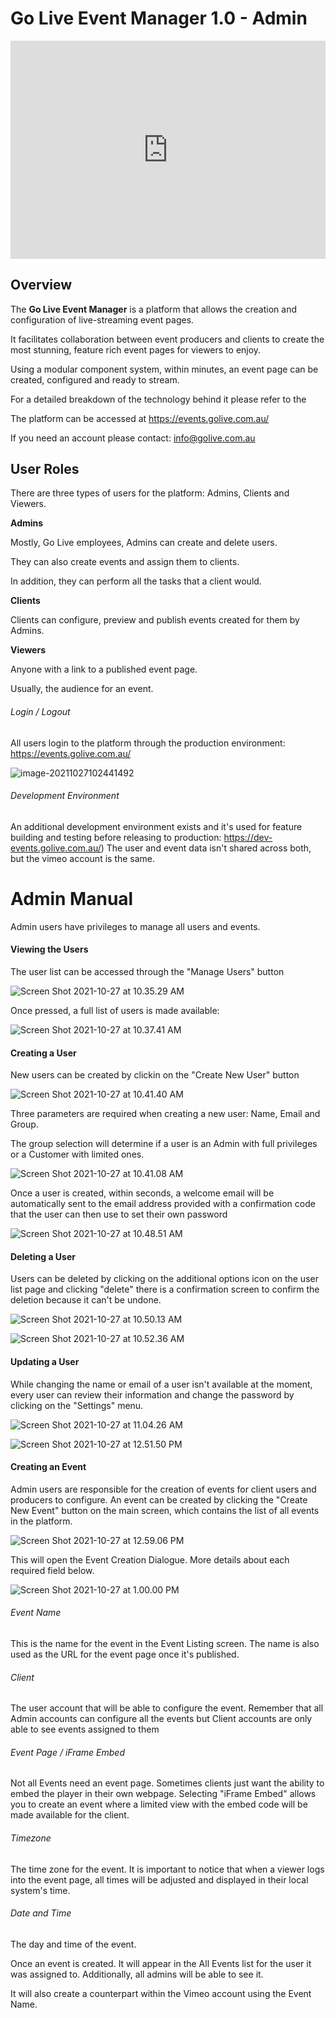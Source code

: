 # Go Live Event Manager 1.0 - Admin

<div style="padding:69.23% 0 0 0;position:relative;"><iframe src="https://player.vimeo.com/video/641301014?h=6a47b306a4&amp;badge=0&amp;autopause=0&amp;player_id=0&amp;app_id=58479" frameborder="0" allow="autoplay; fullscreen; picture-in-picture" allowfullscreen style="position:absolute;top:0;left:0;width:100%;height:100%;" title="user-manual-admin"></iframe></div><script src="https://player.vimeo.com/api/player.js"></script>

## **Overview**

The **Go Live Event Manager** is a platform that allows the creation and configuration of live-streaming event pages.

It facilitates collaboration between event producers and clients to create the most stunning, feature rich event pages for viewers to enjoy.

Using a modular component system, within minutes, an event page can be created, configured and ready to stream. 

For a detailed breakdown of the technology behind it please refer to the 

[Technical Manual]: kablamo.com.au



The platform can be accessed at https://events.golive.com.au/

If you need an account please contact: info@golive.com.au



## User Roles

There are three types of users for the platform: Admins, Clients and Viewers.



**Admins**

Mostly, Go Live employees, Admins can create and delete users. 

They can also create events and assign them to clients.

In addition, they can perform all the tasks that a client would.



**Clients**

Clients can configure, preview and publish events created for them by Admins.



**Viewers**

Anyone with a link to a published event page. 

Usually, the audience for an event.



###### Login / Logout

All users login to the platform through the production environment: https://events.golive.com.au/

![image-20211027102441492](UserManual.assets/image-20211027102441492.png)



###### Development Environment

An additional development environment exists and it's used for feature building and testing before releasing to production: https://dev-events.golive.com.au/) The user and event data isn't shared across both, but the vimeo account is the same.


# Admin Manual

Admin users have privileges to manage all users and events. 

#### Viewing the Users

The user list can be accessed through the "Manage Users" button

![Screen Shot 2021-10-27 at 10.35.29 AM](UserManual.assets/1.png)

Once pressed, a full list of users is made available:

![Screen Shot 2021-10-27 at 10.37.41 AM](UserManual.assets/2.png)

#### Creating a User

New users can be created by clickin on the "Create New User" button

![Screen Shot 2021-10-27 at 10.41.40 AM](UserManual.assets/3.png)

Three parameters are required when creating a new user: Name, Email and Group.

The group selection will determine if a user is an Admin with full privileges or a Customer with limited ones.

![Screen Shot 2021-10-27 at 10.41.08 AM](UserManual.assets/4.png)

Once a user is created, within seconds, a welcome email will be automatically sent to the email address provided with a confirmation code that the user can then use to set their own password

![Screen Shot 2021-10-27 at 10.48.51 AM](UserManual.assets/5.png)

#### Deleting a User

Users can be deleted by clicking on the additional options icon on the user list page and clicking "delete" there is a confirmation screen to confirm the deletion because it can't be undone.

![Screen Shot 2021-10-27 at 10.50.13 AM](UserManual.assets/6.png)

![Screen Shot 2021-10-27 at 10.52.36 AM](UserManual.assets/7.png)

#### Updating a User

While changing the name or email of a user isn't available at the moment, every user can review their information and change the password by clicking on the "Settings" menu.

![Screen Shot 2021-10-27 at 11.04.26 AM](UserManual.assets/8.png)

![Screen Shot 2021-10-27 at 12.51.50 PM](UserManual.assets/9.png)

#### Creating an Event

Admin users are responsible for the creation of events for client users and producers to configure. An event can be created by clicking the "Create New Event" button on the main screen, which contains the list of all events in the platform.

![Screen Shot 2021-10-27 at 12.59.06 PM](UserManual.assets/10.png)

This will open the Event Creation Dialogue. More details about each required field below.

![Screen Shot 2021-10-27 at 1.00.00 PM](UserManual.assets/11.png)

###### Event Name

This is the name for the event in the Event Listing screen. 
The name is also used as the URL for the event page once it's published.

###### Client

The user account that will be able to configure the event. 
Remember that all Admin accounts can configure all the events but Client accounts are only able to see events assigned to them

###### Event Page / iFrame Embed

Not all Events need an event page. 
Sometimes clients just want the ability to embed the player in their own webpage. 
Selecting "iFrame Embed" allows you to create an event where a limited view with the embed code will be made available for the client. 

###### Timezone

The time zone for the event. It is important to notice that when a viewer logs into the event page, all times will be adjusted and displayed in their local system's time.

###### Date and Time

The day and time of the event.



Once an event is created. It will appear in the All Events list for the user it was assigned to. Additionally, all admins will be able to see it. 

It will also create a counterpart within the Vimeo account using the Event Name.
